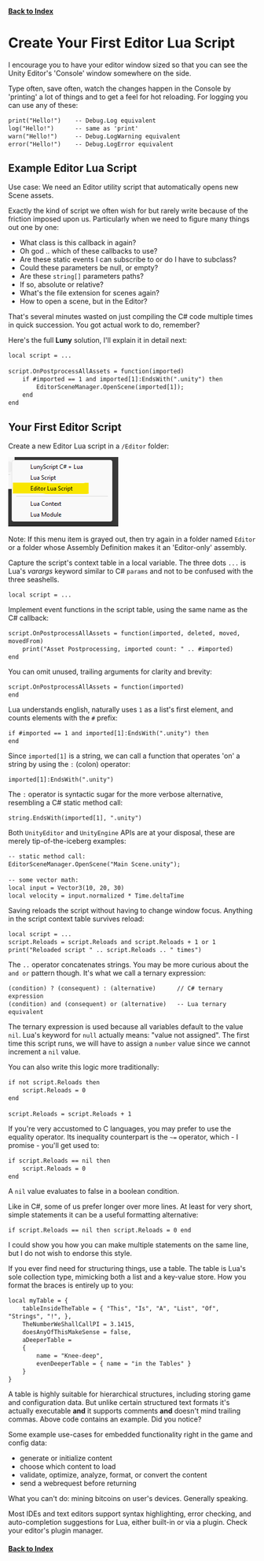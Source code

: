 ﻿
#### [Back to Index](index.md)

# Create Your First Editor Lua Script 

I encourage you to have your editor window sized so that you can see the Unity Editor's 'Console' window somewhere on the side.

Type often, save often, watch the changes happen in the Console by 'printing' a lot of things and to get a feel for hot reloading. For logging you can use any of these:
```
print("Hello!")    -- Debug.Log equivalent
log("Hello!")      -- same as 'print'
warn("Hello!")     -- Debug.LogWarning equivalent
error("Hello!")    -- Debug.LogError equivalent
```

## Example Editor Lua Script
Use case: We need an Editor utility script that automatically opens new Scene assets.

Exactly the kind of script we often wish for but rarely write because of the friction imposed upon us. Particularly when we need to figure many things out one by one:

- What class is this callback in again?
- Oh god .. which of these callbacks to use?
- Are these static events I can subscribe to or do I have to subclass?
- Could these parameters be null, or empty?
- Are these `string[]` parameters paths?
- If so, absolute or relative?
- What's the file extension for scenes again?
- How to open a scene, but in the Editor?

That's several minutes wasted on just compiling the C# code multiple times in quick succession. You got actual work to do, remember?

Here's the full **Luny** solution, I'll explain it in detail next:
```
local script = ...

script.OnPostprocessAllAssets = function(imported)
    if #imported == 1 and imported[1]:EndsWith(".unity") then
        EditorSceneManager.OpenScene(imported[1]);
    end
end
```

## Your First Editor Script

Create a new Editor Lua script in a `/Editor` folder:

![Create Editor Lua Script](img/create-editor-lua-script.png)

Note: If this menu item is grayed out, then try again in a folder named `Editor` or a folder whose Assembly Definition makes it an 'Editor-only' assembly.

Capture the script's context table in a local variable. The three dots `...` is Lua's _varargs_ keyword similar to C# `params` and not to be confused with the three seashells.
```
local script = ...
```

Implement event functions in the script table, using the same name as the C# callback:
```
script.OnPostprocessAllAssets = function(imported, deleted, moved, movedFrom)
    print("Asset Postprocessing, imported count: " .. #imported)
end
```

You can omit unused, trailing arguments for clarity and brevity:
```
script.OnPostprocessAllAssets = function(imported)
end
```

Lua understands english, naturally uses `1` as a list's first element, and counts elements with the `#` prefix:
```
if #imported == 1 and imported[1]:EndsWith(".unity") then
end
```

Since `imported[1]` is a string, we can call a function that operates 'on' a string by using the `:` (colon) operator:
```
imported[1]:EndsWith(".unity")
```

The `:` operator is syntactic sugar for the more verbose alternative, resembling a C# static method call:
```
string.EndsWith(imported[1], ".unity")
```

Both `UnityEditor` and `UnityEngine` APIs are at your disposal, these are merely tip-of-the-iceberg examples:
```
-- static method call:
EditorSceneManager.OpenScene("Main Scene.unity");

-- some vector math:
local input = Vector3(10, 20, 30)
local velocity = input.normalized * Time.deltaTime
```

Saving reloads the script without having to change window focus. Anything in the script context table survives reload:
```
local script = ...
script.Reloads = script.Reloads and script.Reloads + 1 or 1
print("Reloaded script " .. script.Reloads .. " times")
```

The `..` operator concatenates strings. You may be more curious about the `and or` pattern though. It's what we call a ternary expression:
```
(condition) ? (consequent) : (alternative)      // C# ternary expression
(condition) and (consequent) or (alternative)   -- Lua ternary equivalent
```

The ternary expression is used because all variables default to the value `nil`. Lua's keyword for `null` actually means: "value not assigned". The first time this script runs, we will have to assign a `number` value since we cannot increment a `nil` value.

You can also write this logic more traditionally:
```
if not script.Reloads then 
    script.Reloads = 0
end

script.Reloads = script.Reloads + 1 
```

If you're very accustomed to C languages, you may prefer to use the equality operator. Its inequality counterpart is the `~=` operator, which - I promise - you'll get used to:
```
if script.Reloads == nil then
    script.Reloads = 0
end
```
A `nil` value evaluates to false in a boolean condition.

Like in C#, some of us prefer longer over more lines. At least for very short, simple statements it can be a useful formatting alternative:
```
if script.Reloads == nil then script.Reloads = 0 end
```
I could show you how you can make multiple statements on the same line, but I do not wish to endorse this style.

If you ever find need for structuring things, use a table. The table is Lua's sole collection type, mimicking both a list and a key-value store. How you format the braces is entirely up to you:

```
local myTable = {
    tableInsideTheTable = { "This", "Is", "A", "List", "Of", "Strings", "!", },
    TheNumberWeShallCallPI = 3.1415,
    doesAnyOfThisMakeSense = false,
    aDeeperTable =
    {
        name = "Knee-deep",
        evenDeeperTable = { name = "in the Tables" }
    }
}
```

A table is highly suitable for hierarchical structures, including storing game and configuration data. But unlike certain structured text formats it's actually executable **and** it supports comments **and** doesn't mind trailing commas.
Above code contains an example. Did you notice?

Some example use-cases for embedded functionality right in the game and config data:

- generate or initialize content
- choose which content to load
- validate, optimize, analyze, format, or convert the content
- send a webrequest before returning

What you can't do: mining bitcoins on user's devices. Generally speaking.

Most IDEs and text editors support syntax highlighting, error checking, and auto-completion suggestions for Lua, either built-in or via a plugin. Check your editor's plugin manager.

#### [Back to Index](index.md)
